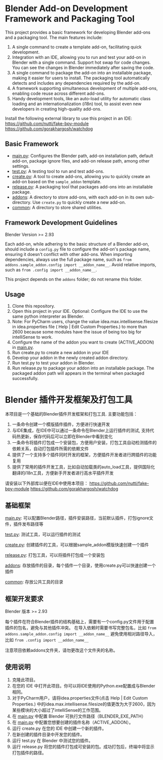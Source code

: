 # Blender Add-on Development Framework and Packaging Tool

This project provides a basic framework for developing Blender add-ons and a packaging tool. The main features include:

1. A single command to create a template add-on, facilitating quick development.
2. Integration with an IDE, allowing you to run and test your add-on in Blender with a single command. Support hot swap
   for code changes. You can see the changes in Blender immediately after saving the code.
3. A single command to package the add-on into an installable package, making it easier for users to install. The
   packaging tool automatically detects and includes any dependencies required by the add-on.
4. A framework supporting simultaneous development of multiple add-ons, enabling code reuse across different add-ons.
5. Handy development tools, like an auto-load utility for automatic class loading and an internationalization (i18n)
   tool, to assist even new developers in creating high-quality add-ons.

Install the following external library to use this project in an IDE:
https://github.com/nutti/fake-bpy-module
https://github.com/gorakhargosh/watchdog

## Basic Framework

- [main.py](main.py): Configures the Blender path, add-on installation path, default add-on, package ignore files, and
  add-on release path, among other settings.
- [test.py](test.py): A testing tool to run and test add-ons.
- [create.py](create.py): A tool to create add-ons, allowing you to quickly create an add-on based on the `sample_addon`
  template.
- [release.py](release.py): A packaging tool that packages add-ons into an installable package.
- [addons](addons): A directory to store add-ons, with each add-on in its own sub-directory. Use `create.py` to quickly
  create a new add-on.
- [common](common): A directory to store shared utilities.

## Framework Development Guidelines

Blender Version >= 2.93

Each add-on, while adhering to the basic structure of a Blender add-on, should include a `config.py` file to configure
the add-on's package name, ensuring it doesn't conflict with other add-ons.
When importing dependencies, always use the full package name, such
as `from addons.sample_addon.config import __addon_name__`.
Avoid relative imports, such as `from .config import __addon_name__`.

This project depends on the `addons` folder; do not rename this folder.

## Usage

1. Clone this repository.
1. Open this project in your IDE. Optional: Configure the IDE to use the same python interpreter as Blender.
1. Note: For PyCharm users, change the value idea.max.intellisense.filesize in idea.properties file ( Help | Edit Custom
   Properties.) to more than 2600 because some modules have the issue of being too big for intelliSense to work.
2. Configure the name of the addon you want to create (ACTIVE_ADDON) in [main.py](main.py).
1. Run create.py to create a new addon in your IDE
1. Develop your addon in the newly created addon directory.
1. Run test.py to test your addon in Blender.
1. Run release.py to package your addon into an installable package. The packaged addon path will appears in the
   terminal when packaged successfully.

# Blender 插件开发框架及打包工具

本项目是一个基础的Blender插件开发框架和打包工具. 主要功能包括：

1. 一条命令创建一个模版插件插件，方便进行快速开发
2. 与IDE集成，在IDE中可以通过一条命令在Blender上运行插件的测试, 支持代码热更新，保存代码后可以立即在Blender中看到变化
3. 一条命令将插件打包成一个安装包，方便用户安装，打包工具自动检测插件的依赖关系，自动打包插件所需的依赖文件
4. 提供了一个支持多个插件同时开发的框架，方便插件开发者进行跨插件的功能复用
5. 提供了常用的插件开发工具，比如自动加载类的auto_load工具，提供国际化翻译的i18n工具，方便新手开发者进行高水平插件开发

请安装以下外部库以便在IDE中使用本项目：
https://github.com/nutti/fake-bpy-module
https://github.com/gorakhargosh/watchdog

## 基础框架

[main.py](main.py): 可以配置Blender路径，插件安装路径，当前默认插件，打包ignore文件，插件发布路径等

[test.py](test.py): 测试工具，可以运行插件的测试

[create.py](create.py): 创建插件的工具，可以根据sample_addon模版快速创建一个插件

[release.py](release.py): 打包工具，可以将插件打包成一个安装包

[addons](addons): 存放插件的目录，每个插件一个目录，使用create.py可以快速创建一个插件

[common](common): 存放公共工具的目录

## 框架开发要求

Blender 版本 >= 2.93

每个插件在符合Blender插件的结构基础上，需要有一个config.py文件用于配置插件的包名，避免与其他插件冲突。
在导入依赖时需要书写完整包名，比如 `from addons.sample_addon.config import __addon_name__`
避免使用相对路径导入，比如 `from .config import __addon_name__`

注意项目依赖addons文件夹，请勿更改这个文件夹的名称。

## 使用说明

1. 克隆此项目。
1. 在您的 IDE 中打开此项目。你可以将IDE使用的Python.exe配置成与Blender相同。
2. 对于PyCharm用户，请将idea.properties文件(点击 Help | Edit Custom Properties.)
   中的idea.max.intellisense.filesize的值更改为大于2600，因为某些模块的大小超过了intelliSense的工作范围。
1. 在 [main.py](main.py) 中配置 Blender 可执行文件路径（BLENDER_EXE_PATH）
1. 在 [main.py](main.py) 中配置您想要创建的插件名称（ACTIVE_ADDON）。
1. 运行 create.py 在您的 IDE 中创建一个新的插件。
1. 在新创建的插件目录中开发您的插件。
1. 运行 test.py 在 Blender 中测试您的插件。
1. 运行 release.py 将您的插件打包成可安装的包。成功打包后，终端中将显示打包插件的路径。